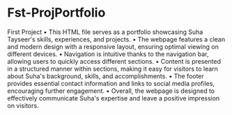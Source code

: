 # Fst-ProjPortfolio
First Project
•	This HTML file serves as a portfolio showcasing Suha Tayseer's skills, experiences, and projects.
•	The webpage features a clean and modern design with a responsive layout, ensuring optimal viewing on different devices.
•	Navigation is intuitive thanks to the navigation bar, allowing users to quickly access different sections.
•	Content is presented in a structured manner within sections, making it easy for visitors to learn about Suha's background, skills, and accomplishments.
•	The footer provides essential contact information and links to social media profiles, encouraging further engagement.
•	Overall, the webpage is designed to effectively communicate Suha's expertise and leave a positive impression on visitors.
